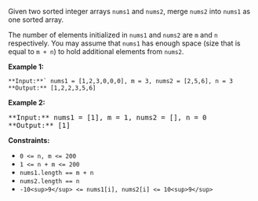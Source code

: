 Given two sorted integer arrays `nums1` and `nums2`, merge `nums2` into `nums1` as one sorted array.

The number of elements initialized in `nums1` and `nums2` are `m` and `n` respectively. You may assume that `nums1` has enough space (size that is equal to `m + n`) to hold additional elements from `nums2`.

**Example 1:**

~~~
**Input:**` nums1 = [1,2,3,0,0,0], m = 3, nums2 = [2,5,6], n = 3
**Output:** [1,2,2,3,5,6]
~~~

**Example 2:**

<pre>**Input:** nums1 = [1], m = 1, nums2 = [], n = 0
**Output:** [1]
</pre>

**Constraints:**

*   `0 <= n, m <= 200`
*   `1 <= n + m <= 200`
*   `nums1.length == m + n`
*   `nums2.length == n`
*   `-10<sup>9</sup> <= nums1[i], nums2[i] <= 10<sup>9</sup>`
